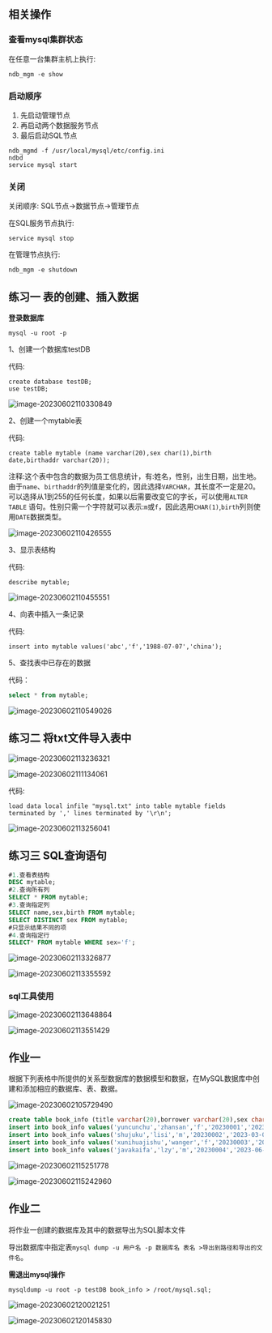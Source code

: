## 相关操作

### 查看mysql集群状态

在任意一台集群主机上执行:

```shell
ndb_mgm -e show
```



### 启动顺序

1. 先启动管理节点
2. 再启动两个数据服务节点
3. 最后启动SQL节点

```shell
ndb_mgmd -f /usr/local/mysql/etc/config.ini
ndbd
service mysql start
```



### 关闭

关闭顺序:
SQL节点->数据节点->管理节点

在SQL服务节点执行:

```shell
service mysql stop
```

在管理节点执行:

```shell
ndb_mgm -e shutdown
```



## 练习一 表的创建、插入数据

**登录数据库**

``` mysql
mysql -u root -p
```



1、创建一个数据库testDB

代码:

```mysql
create database testDB;
use testDB;
```

![image-20230602110330849](https://raw.githubusercontent.com/yzl-eng/blogImage/main/img/202401311922924.png)

2、创建一个mytable表

代码:

```mysql
create table mytable (name varchar(20),sex char(1),birth date,birthaddr varchar(20));
```

注释:这个表中包含的数据为员工信息统计，有:姓名，性别，出生日期，出生地。由于`name`、`birthaddr`的列值是变化的，因此选择`VARCHAR`，其长度不一定是20。可以选择从1到255的任何长度，如果以后需要改变它的字长，可以使用`ALTER TABLE` 语句。性别只需一个字符就可以表示:`m`或`f`，因此选用`CHAR(1)`,`birth`列则使用`DATE`数据类型。

![image-20230602110426555](https://raw.githubusercontent.com/yzl-eng/blogImage/main/img/202401311922925.png)

3、显示表结构

代码:

```mysql
describe mytable;
```

![image-20230602110455551](https://raw.githubusercontent.com/yzl-eng/blogImage/main/img/202401311922926.png)

4、向表中插入一条记录

代码:

```mysql
insert into mytable values('abc','f','1988-07-07','china');
```

5、查找表中已存在的数据

代码：

```sql
select * from mytable;
```

![image-20230602110549026](https://raw.githubusercontent.com/yzl-eng/blogImage/main/img/202401311922927.png)



## 练习二 将txt文件导入表中

![image-20230602113236321](https://raw.githubusercontent.com/yzl-eng/blogImage/main/img/202401311922928.png)

![image-20230602111134061](https://raw.githubusercontent.com/yzl-eng/blogImage/main/img/202401311922929.png)

代码:

```shell
load data local infile "mysql.txt" into table mytable fields terminated by ',' lines terminated by '\r\n';
```

![image-20230602113256041](https://raw.githubusercontent.com/yzl-eng/blogImage/main/img/202401311922930.png)



## 练习三 SQL查询语句

```sql
#1.查看表结构
DESC mytable;
#2.查询所有列
SELECT * FROM mytable;
#3.查询指定列
SELECT name,sex,birth FROM mytable;
SELECT DISTINCT sex FROM mytable;
#只显示结果不同的项
#4.查询指定行
SELECT* FROM mytable WHERE sex='f';
```

![image-20230602113326877](https://raw.githubusercontent.com/yzl-eng/blogImage/main/img/202401311922931.png)

![image-20230602113355592](https://raw.githubusercontent.com/yzl-eng/blogImage/main/img/202401311922932.png)



### sql工具使用

![image-20230602113648864](https://raw.githubusercontent.com/yzl-eng/blogImage/main/img/202401311922933.png)

![image-20230602113551429](https://raw.githubusercontent.com/yzl-eng/blogImage/main/img/202401311922934.png)



## 作业一

根据下列表格中所提供的关系型数据库的数据模型和数据，在MySQL数据库中创建和添加相应的数据库、表、数据。

![image-20230602105729490](https://raw.githubusercontent.com/yzl-eng/blogImage/main/img/202401311922935.png)

```sql
create table book_info (title varchar(20),borrower varchar(20),sex char(1),number varchar(20),lendingdate date,returndate date);
insert into book_info values('yuncunchu','zhansan','f','20230001','2023-02-09','2023-03-09');
insert into book_info values('shujuku','lisi','m','20230002','2023-03-09','2023-04-09');
insert into book_info values('xunihuajishu','wanger','f','20230003','2023-04-09','2023-05-09');
insert into book_info values('javakaifa','lzy','m','20230004','2023-06-02','2023-06-03');
```

![image-20230602115251778](https://raw.githubusercontent.com/yzl-eng/blogImage/main/img/202401311922936.png)

![image-20230602115242960](https://raw.githubusercontent.com/yzl-eng/blogImage/main/img/202401311922937.png)

## 作业二

将作业一创建的数据库及其中的数据导出为SQL脚本文件

导出数据库中指定表`mysql dump -u 用户名 -p 数据库名 表名 >导出到路径和导出的文件名`。

**需退出mysql操作**

```shell
mysqldump -u root -p testDB book_info > /root/mysql.sql;
```

![image-20230602120021251](https://raw.githubusercontent.com/yzl-eng/blogImage/main/img/202401311922938.png)

![image-20230602120145830](https://raw.githubusercontent.com/yzl-eng/blogImage/main/img/202401311922939.png)